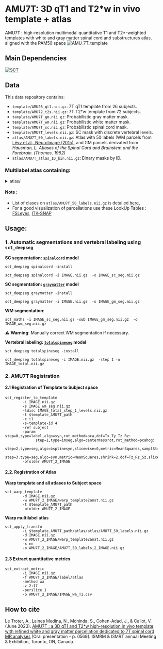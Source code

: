 # AMU7T: 3D qT1 and T2*w in vivo template + atlas
AMU7T : high-resolution multimodal quantitative T1 and T2*-weighted templates with white and gray matter spinal cord and substructures atlas, aligned with the PAM50 space
![AMU_7T_template](https://github.com/spinalcordtoolbox/template_AMU7T/assets/77469192/3b5cb4b8-5931-4841-b952-d968f4b4338f)

## Main Dependencies
[![SCT](https://img.shields.io/badge/SCT-7.0-green)](https://github.com/spinalcordtoolbox/spinalcordtoolbox/releases/tag/7.0)

## Data
This data repository contains:
- `template/AMU26_qt1.nii.gz`: 7T qT1 template from 26 subjects.
- `template/AMU72_t2s.nii.gz`: 7T T2*w template from 72 subjects.
- `template/AMU7T_gm.nii.gz`: Probabilistic gray matter mask.
- `template/AMU7T_wm.nii.gz`: Probabilistic white matter mask.
- `template/AMU7T_sc.nii.gz`: Probabilistic spinal cord mask.
- `template/AMU7T_levels.nii.gz`: SC mask with discrete vertebral levels.
- `atlas/AMU7T_50_labels.nii.gz`: Atlas with 50 labels (WM parcels from [Lévy et al., NeuroImage (2015)](https://pubmed.ncbi.nlm.nih.gov/26099457/), and GM parcels derivated from _Hausman, _L. Atlases of the Spinal Cord and Brainstem and the Forebrain. (Thomas, 1962)__
- `atlas/AMU7T_atlas_ID_bin.nii.gz`: Binary masks by ID.

### Multilabel atlas containing:

<details>
  <summary> atlas/ </summary>
  
| **ID** | **Region**                               |
|--------|------------------------------------------|
| 0      | WM Left_fasciculus-gracilis              |
| 1      | WM Right_fasciculus-gracilis             |
| 2      | WM Left_fasciculus-cuneatus              |
| 3      | WM Right_fasciculus-cuneatus             |
| 4      | WM Left_lateral-corticospinal            |
| 5      | WM Right_lateral-corticospinal           |
| 6      | WM Left_ventral-spinocerebellar          |
| 7      | WM Right_ventral-spinocerebellar         |
| 8      | WM Left_rubrospinal                      |
| 9      | WM Right_rubrospinal                     |
| 10     | WM Left_lateral-reticulospinal           |
| 11     | WM Right_lateral-reticulospinal          |
| 12     | WM Left_spinal-lemniscus-spinothalamic   |
| 13     | WM Right_spinal-lemniscus-spinothalamic  |
| 14     | WM Left_spino-olivary                    |
| 15     | WM Right_spino-olivary                   |
| 16     | WM Left_ventrolateral-reticulospinal     |
| 17     | WM Right_ventrolateral-reticulospinal    |
| 18     | WM Left_lateral-vestibulospinal          |
| 19     | WM Right_lateral-vestibulospinal         |
| 20     | WM Left_ventral-reticulospinal           |
| 21     | WM Right_ventral-reticulospinal          |
| 22     | WM Left_ventral-corticospinal            |
| 23     | WM Right_ventral-corticospinal           |
| 24     | WM Left_tectospinal                      |
| 25     | WM Right_tectospinal                     |
| 26     | WM Left_medial-reticulospinal            |
| 27     | WM Right_medial-reticulospinal           |
| 28     | WM Left_medial-longitudinal-fasciculus   |
| 29     | WM Right_medial-longitudinal-fasciculus  |
| 30     | anterior-fissure                         |
| 31     | septum                                   |
| 32     | GM Left_medial-ventral-horn              |
| 33     | GM Left_central-ventral-horn             |
| 34     | GM Left_lateral-ventral-horn             |
| 35     | GM Right_medial-ventral-horn             |
| 36     | GM Right_central-ventral-horn            |
| 37     | GM Right_lateral-ventral-horn            |
| 38     | GM Left_dorsal-intermediate-zone         |
| 39     | GM Left_ventral-intermediate-zone        |
| 40     | GM Right_dorsal-intermediate-zone        |
| 41     | GM Right_ventral-intermediate-zone       |
| 42     | GM Left_reticular-formation              |
| 43     | GM Left_dorsomarginal-nucleus            |
| 44     | GM Left_fasciculus-dorsolateralis        |
| 45     | GM Right_reticular-formation             |
| 46     | GM Right_dorsomarginal-nucleus           |
| 47     | GM Right_fasciculus-dorsolateralis       |
| 48     | central-canal                            |
| 49     | CSF contour                              |

**Combined labels**
| **ID** | **Region**                               |
|--------|------------------------------------------|
| 50     | GM Left_ventral-horn, 32:34              |
| 51     | GM Right_ventral-horn, 35:37             |
| 52     | GM Left_intermediate-zone, 38:39         |
| 53     | GM Right_intermediate-zone, 40:41        |
| 54     | GM Left_dorsal-horn, 42:44               |
| 55     | GM Right_dorsal-horn, 45:47              |
| 56     | spinal-cord, 0:48                       |
| 57     | white-matter, 0:31                      |
| 58     | gray-matter, 32:48                      |
| 59     | dorsal-columns, 0:3                     |
| 60     | lateral-funiculi, 4:13                  |
| 61     | ventral-funiculi, 14:29                 |


</details>

#### Note :
- List of clases on `atlas/AMU7T_50_labels.nii.gz` is detailed [here](https://github.com/spinalcordtoolbox/template_AMU7T/blob/main/atlas/Label_intensities_description.txt), 
- For a good visualization of parcellations use these LookUp Tables : [FSLeyes](https://github.com/spinalcordtoolbox/template_AMU7T/files/12033959/AMU7T_parc.txt), [ITK-SNAP](https://github.com/spinalcordtoolbox/template_AMU7T/files/12033957/AMU7T_parc_itk.txt)


## Usage: 
### 1. Automatic segmentations and vertebral labeling using `sct_deepseg`  

**SC segmentation: [`spinalcord`](https://github.com/sct-pipeline/contrast-agnostic-softseg-spinalcord) model**
```
sct_deepseg spinalcord -install
```
```
sct_deepseg spinalcord -i IMAGE.nii.gz  -o IMAGE_sc_seg.nii.gz
```

**SC segmentation: [`graymatter`](https://github.com/ivadomed/model-gm-contrast-region-agnostic) model**
```
sct_deepseg graymatter -install
```
```
sct_deepseg graymatter -i IMAGE.nii.gz  -o IMAGE_gm_seg.nii.gz 
```
**WM segmentation:**
```
sct_maths -i IMAGE_sc_seg.nii.gz -sub IMAGE_gm_seg.nii.gz  -o IMAGE_wm_seg.nii.gz
```
:warning: **Warning:** Manually correct WM segmentation if necessary.

**Vertebral labeling: [`totalspineseg`](https://github.com/neuropoly/totalspineseg) model**
```
sct_deepseg totalspineseg -install
```
```
sct_deepseg totalspineseg -i IMAGE.nii.gz  -step 1 -o  IMAGE_total.nii.gz
```

### 2. AMU7T Registration 
#### 2.1 Registration of Template to Subject space
```console
sct_register_to_template
        -i IMAGE.nii.gz
        -s IMAGE_wm_seg.nii.gz
        -ldisc IMAGE_total_step_1_levels.nii.gz
        -t $template_AMU7T_path
        -c t1
        -s-template-id 4
        -ref subject 
        -param step=0,type=label,algo=syn,rot_method=pca,dof=Tx_Ty_Tz_Rz:
              step=1,type=imseg,algo=centermassrot,rot_method=pcahog:
              step=2,type=seg,algo=bsplinesyn,slicewise=0,metric=MeanSquares,samplStrategy=None,samplPercent=0.2,iter=3,smooth=1,rot_method=pca:
              step=3,type=seg,algo=syn,metric=MeanSquares,shrink=2,dof=Tz_Rz_Sz,slicewise=1,iter=20
        -ofolder AMU7T_2_IMAGE
```

#### 2.2. Registration of Atlas

**Warp template and all atlases to Subject space**
```console
sct_warp_template
        -d IMAGE.nii.gz
        -w AMU7T_2_IMAGE/warp_template2anat.nii.gz
        -t $template_AMU7T_path
        -ofolder AMU7T_2_IMAGE
```

**Warp multilabel atlas**
```console
sct_apply_transfo
        -i $template_AMU7T_path/atlas/atlas/AMU7T_50_labels.nii.gz
        -d IMAGE.nii.gz
        -w AMU7T_2_IMAGE/warp_template2anat.nii.gz
        -x nn
        -o AMU7T_2_IMAGE/AMU7T_50_labels_2_IMAGE.nii.gz
```

#### 2.3 Extract quantitative metrics
```console
sct_extract_metric
        -i IMAGE.nii.gz
        -f AMU7T_2_IMAGE/label/atlas
        -method wa
        -z 2:17
        -perslice 1
        -o AMU7T_2_IMAGE/IMAGE_wa_T1.csv
```

## How to cite
Le Troter, A., Laines Medina, N., Mchinda, S., Cohen-Adad, J., & Callot, V. (June 2023). [AMU7T : a 3D qT1 and T2*w high-resolution in vivo template with refined white and gray matter parcellation dedicated to 7T spinal cord MR analyses](https://github.com/spinalcordtoolbox/template_AMU7T/files/12031127/AMU7T.a.3D.qT1.and.T2s.w.high-resolution.in.vivo.template.with.refined.white.and.gray.matter.parcellation.dedicated.to.7T.spinal.cord.MR.analyses.pdf) [Oral presentation - p. 0569]. ISMRM & ISMRT annual Meeting & Exhibition, Toronto, ON, Canada.
